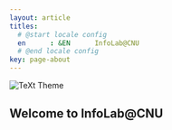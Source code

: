 ```yaml
---
layout: article
titles:
  # @start locale config
  en      : &EN      InfoLab@CNU
  # @end locale config
key: page-about
---
```


![TeXt Theme](https://raw.githubusercontent.com/kitian616/jekyll-TeXt-theme/master/screenshots/TeXt-home.jpg)

## Welcome to InfoLab@CNU
